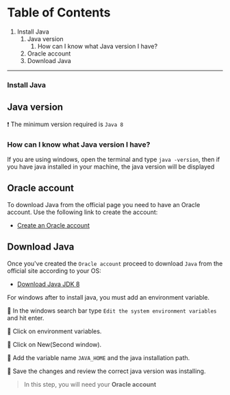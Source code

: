 # Table of Contents

1. Install Java
    1. Java version
        1. How can I know what Java version I have?
    2. Oracle account
    3. Download Java
-----------------------


### Install Java

## Java version
:exclamation: The minimum version required is `Java 8`

### How can I know what Java version I have?

If you are using windows, open the terminal and type `java -version`,
then if you have java installed in your machine, the java version will be displayed

## Oracle account
To download Java from the official page you need to have an Oracle account.
Use the following link to create the account:

- [Create an Oracle account](https://profile.oracle.com/myprofile/account/create-account.jspx)

## Download Java
Once you've created the `Oracle account` proceed to download `Java` from the official site according to your OS:

- [Download Java JDK 8](https://www.oracle.com/java/technologies/javase-jdk8-downloads.html)

For windows after to install java, you must add an environment variable.

:pushpin: In the windows search bar type `Edit the system environment variables`
and hit enter.  

:pushpin: Click on environment variables.

:pushpin: Click on New(Second window).

:pushpin: Add the variable name `JAVA_HOME` and the java installation path.

:pushpin: Save the changes and review the correct java version was installing.

> In this step, you will need your **Oracle account**